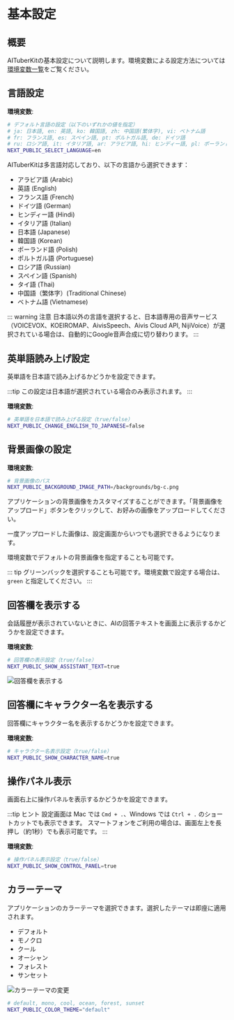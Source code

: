 # 基本設定

## 概要

AITuberKitの基本設定について説明します。環境変数による設定方法については[環境変数一覧](/guide/environment-variables)をご覧ください。

## 言語設定

**環境変数**:

```bash
# デフォルト言語の設定（以下のいずれかの値を指定）
# ja: 日本語, en: 英語, ko: 韓国語, zh: 中国語(繁体字), vi: ベトナム語
# fr: フランス語, es: スペイン語, pt: ポルトガル語, de: ドイツ語
# ru: ロシア語, it: イタリア語, ar: アラビア語, hi: ヒンディー語, pl: ポーランド語
NEXT_PUBLIC_SELECT_LANGUAGE=en
```

AITuberKitは多言語対応しており、以下の言語から選択できます：

- アラビア語 (Arabic)
- 英語 (English)
- フランス語 (French)
- ドイツ語 (German)
- ヒンディー語 (Hindi)
- イタリア語 (Italian)
- 日本語 (Japanese)
- 韓国語 (Korean)
- ポーランド語 (Polish)
- ポルトガル語 (Portuguese)
- ロシア語 (Russian)
- スペイン語 (Spanish)
- タイ語 (Thai)
- 中国語（繁体字）(Traditional Chinese)
- ベトナム語 (Vietnamese)

::: warning 注意
日本語以外の言語を選択すると、日本語専用の音声サービス（VOICEVOX、KOEIROMAP、AivisSpeech、Aivis Cloud API, NijiVoice）が選択されている場合は、自動的にGoogle音声合成に切り替わります。
:::

## 英単語読み上げ設定

英単語を日本語で読み上げるかどうかを設定できます。

:::tip
この設定は日本語が選択されている場合のみ表示されます。
:::

**環境変数**:

```bash
# 英単語を日本語で読み上げる設定（true/false）
NEXT_PUBLIC_CHANGE_ENGLISH_TO_JAPANESE=false
```

## 背景画像の設定

**環境変数**:

```bash
# 背景画像のパス
NEXT_PUBLIC_BACKGROUND_IMAGE_PATH=/backgrounds/bg-c.png
```

アプリケーションの背景画像をカスタマイズすることができます。「背景画像をアップロード」ボタンをクリックして、お好みの画像をアップロードしてください。

一度アップロードした画像は、設定画面からいつでも選択できるようになります。

環境変数でデフォルトの背景画像を指定することも可能です。

::: tip
グリーンバックを選択することも可能です。環境変数で設定する場合は、`green` と指定してください。
:::

## 回答欄を表示する

会話履歴が表示されていないときに、AIの回答テキストを画面上に表示するかどうかを設定できます。

**環境変数**:

```bash
# 回答欄の表示設定（true/false）
NEXT_PUBLIC_SHOW_ASSISTANT_TEXT=true
```

![回答欄を表示する](/images/basic_3efh5.png)

## 回答欄にキャラクター名を表示する

回答欄にキャラクター名を表示するかどうかを設定できます。

**環境変数**:

```bash
# キャラクター名表示設定（true/false）
NEXT_PUBLIC_SHOW_CHARACTER_NAME=true
```

## 操作パネル表示

画面右上に操作パネルを表示するかどうかを設定できます。

:::tip ヒント
設定画面は Mac では `Cmd + .`、Windows では `Ctrl + .` のショートカットでも表示できます。
スマートフォンをご利用の場合は、画面左上を長押し（約1秒）でも表示可能です。
:::

**環境変数**:

```bash
# 操作パネル表示設定（true/false）
NEXT_PUBLIC_SHOW_CONTROL_PANEL=true
```

## カラーテーマ

アプリケーションのカラーテーマを選択できます。選択したテーマは即座に適用されます。

- デフォルト
- モノクロ
- クール
- オーシャン
- フォレスト
- サンセット

![カラーテーマの変更](/images/usage-tips_lfsd4.png)

```bash
# default, mono, cool, ocean, forest, sunset
NEXT_PUBLIC_COLOR_THEME="default"
```
